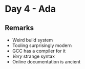 # Day 4 - Ada

## Remarks

-   Weird build system
-   Tooling surprisingly modern
-   GCC has a compiler for it
-   _Very_ strange syntax
-   Online documentation is ancient
